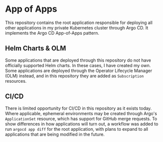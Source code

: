 # App of Apps

This repository contains the root application responsible for deploying all
other applications in my private Kubernetes cluster through Argo CD. It
implements the Argo CD App-of-Apps pattern.

## Helm Charts & OLM

Some applications that are deployed through this repository do not have
officially supported Helm charts. In these cases, I have created my own. Some
applications are deployed through the Operator Lifecycle Manager (OLM) instead,
and in this repository they are added as `Subscription` resources.

## CI/CD

There is limited opportunity for CI/CD in this repository as it exists today.
Where applicable, ephemeral environments may be created through Argo's
`ApplicationSet` resource, which has support for GitHub merge requests. To show
differences in how applications will turn out, a workflow was added to run
`argocd app diff` for the root application, with plans to expand to all
applications that are being modified in the future.
